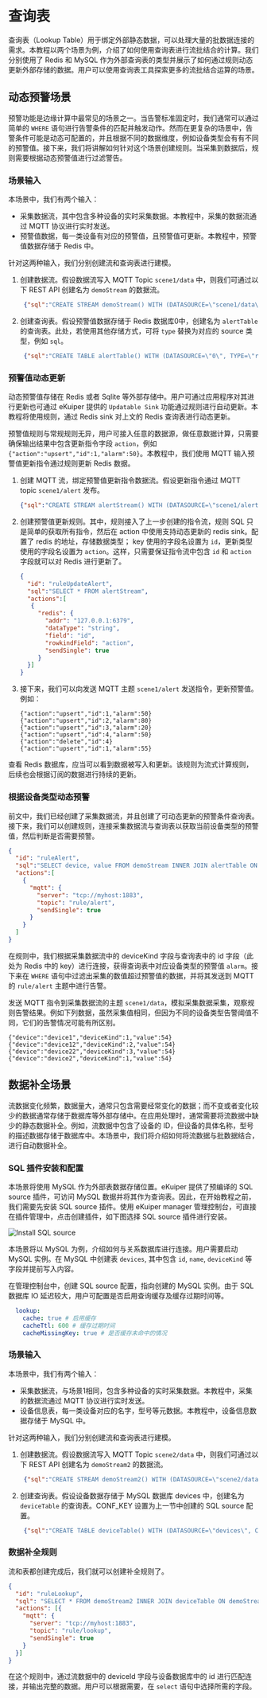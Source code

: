 # 查询表

查询表（Lookup Table）用于绑定外部静态数据，可以处理大量的批数据连接的需求。本教程以两个场景为例，介绍了如何使用查询表进行流批结合的计算。我们分别使用了 Redis 和 MySQL 作为外部查询表的类型并展示了如何通过规则动态更新外部存储的数据。用户可以使用查询表工具探索更多的流批结合运算的场景。

## 动态预警场景

预警功能是边缘计算中最常见的场景之一。当告警标准固定时，我们通常可以通过简单的 `WHERE` 语句进行告警条件的匹配并触发动作。然而在更复杂的场景中，告警条件可能是动态可配置的，并且根据不同的数据维度，例如设备类型会有有不同的预警值。接下来，我们将讲解如何针对这个场景创建规则。当采集到数据后，规则需要根据动态预警值进行过滤警告。

### 场景输入

本场景中，我们有两个输入：

- 采集数据流，其中包含多种设备的实时采集数据。本教程中，采集的数据流通过 MQTT 协议进行实时发送。
- 预警值数据，每一类设备有对应的预警值，且预警值可更新。本教程中，预警值数据存储于 Redis 中。

针对这两种输入，我们分别创建流和查询表进行建模。

1. 创建数据流。假设数据流写入 MQTT Topic `scene1/data` 中，则我们可通过以下 REST API 创建名为 `demoStream` 的数据流。
   ```json
    {"sql":"CREATE STREAM demoStream() WITH (DATASOURCE=\"scene1/data\", FORMAT=\"json\", TYPE=\"mqtt\")"}
   ```
2. 创建查询表。假设预警值数据存储于 Redis 数据库0中，创建名为 `alertTable` 的查询表。此处，若使用其他存储方式，可将 `type` 替换为对应的 source 类型，例如 `sql`。
   ```json
    {"sql":"CREATE TABLE alertTable() WITH (DATASOURCE=\"0\", TYPE=\"redis\", KIND=\"lookup\")"}
   ```

### 预警值动态更新

动态预警值存储在 Redis 或者 Sqlite 等外部存储中。用户可通过应用程序对其进行更新也可通过 eKuiper 提供的 `Updatable Sink` 功能通过规则进行自动更新。本教程将使用规则，通过 Redis sink 对上文的 Redis 查询表进行动态更新。

预警值规则与常规规则无异，用户可接入任意的数据源，做任意数据计算，只需要确保输出结果中包含更新指令字段 `action`，例如 `{"action":"upsert","id":1,"alarm":50}`。本教程中，我们使用 MQTT 输入预警值更新指令通过规则更新 Redis 数据。

1. 创建 MQTT 流，绑定预警值更新指令数据流。假设更新指令通过 MQTT topic `scene1/alert` 发布。
   ```json
   {"sql":"CREATE STREAM alertStream() WITH (DATASOURCE=\"scene1/alert\", FORMAT=\"json\", TYPE=\"mqtt\")"}
   ```
2. 创建预警值更新规则。其中，规则接入了上一步创建的指令流，规则 SQL 只是简单的获取所有指令，然后在 action 中使用支持动态更新的 redis sink。配置了 redis 的地址，存储数据类型； key 使用的字段名设置为 `id`，更新类型使用的字段名设置为 `action`。这样，只需要保证指令流中包含 `id` 和 `action` 字段就可以对 Redis 进行更新了。
   ```json
   {
     "id": "ruleUpdateAlert",
     "sql":"SELECT * FROM alertStream",
     "actions":[
      {
        "redis": {
          "addr": "127.0.0.1:6379",
          "dataType": "string",
          "field": "id",
          "rowkindField": "action",
          "sendSingle": true
        }
     }]
   }
   ```

3. 接下来，我们可以向发送 MQTT 主题 `scene1/alert` 发送指令，更新预警值。例如：
   ```text
   {"action":"upsert","id":1,"alarm":50}
   {"action":"upsert","id":2,"alarm":80}
   {"action":"upsert","id":3,"alarm":20}
   {"action":"upsert","id":4,"alarm":50}
   {"action":"delete","id":4}
   {"action":"upsert","id":1,"alarm":55}
   ```

查看 Redis 数据库，应当可以看到数据被写入和更新。该规则为流式计算规则，后续也会根据订阅的数据进行持续的更新。

### 根据设备类型动态预警

前文中，我们已经创建了采集数据流，并且创建了可动态更新的预警条件查询表。接下来，我们可以创建规则，连接采集数据流与查询表以获取当前设备类型的预警值，然后判断是否需要预警。

```json
{
  "id": "ruleAlert",
  "sql":"SELECT device, value FROM demoStream INNER JOIN alertTable ON demoStream.deviceKind = alertTable.id WHERE demoStream.value > alertTable.alarm",
  "actions":[
    {
      "mqtt": {
        "server": "tcp://myhost:1883",
        "topic": "rule/alert",
        "sendSingle": true
      }
    }
  ]
}
```

在规则中，我们根据采集数据流中的 deviceKind 字段与查询表中的 id 字段（此处为 Redis 中的 key）进行连接，获得查询表中对应设备类型的预警值 `alarm`。接下来在 `WHERE` 语句中过滤出采集的数值超过预警值的数据，并将其发送到 MQTT 的 `rule/alert` 主题中进行告警。

发送 MQTT 指令到采集数据流的主题 `scene1/data`，模拟采集数据采集，观察规则告警结果。例如下列数据，虽然采集值相同，但因为不同的设备类型告警阈值不同，它们的告警情况可能有所区别。

```text
{"device":"device1","deviceKind":1,"value":54}
{"device":"device12","deviceKind":2,"value":54}
{"device":"device22","deviceKind":3,"value":54}
{"device":"device2","deviceKind":1,"value":54}
```

## 数据补全场景

流数据变化频繁，数据量大，通常只包含需要经常变化的数据；而不变或者变化较少的数据通常存储于数据库等外部存储中。在应用处理时，通常需要将流数据中缺少的静态数据补全。例如，流数据中包含了设备的 ID，但设备的具体名称，型号的描述数据存储于数据库中。本场景中，我们将介绍如何将流数据与批数据结合，进行自动数据补全。

### SQL 插件安装和配置

本场景将使用 MySQL 作为外部表数据存储位置。eKuiper 提供了预编译的 SQL source 插件，可访问 MySQL 数据并将其作为查询表。因此，在开始教程之前，我们需要先安装 SQL source 插件。使用 eKuiper manager 管理控制台，可直接在插件管理中，点击创建插件，如下图选择 SQL source 插件进行安装。

![Install SQL source](./install_sql_source.png)

本场景将以 MySQL 为例，介绍如何与关系数据库进行连接。用户需要启动 MySQL 实例。在 MySQL 中创建表 `devices`, 其中包含 `id`, `name`, `deviceKind` 等字段并提前写入内容。

在管理控制台中，创建 SQL source 配置，指向创建的 MySQL 实例。由于 SQL 数据库 IO 延迟较大，用户可配置是否启用查询缓存及缓存过期时间等。

```yaml
  lookup:
    cache: true # 启用缓存
    cacheTtl: 600 # 缓存过期时间
    cacheMissingKey: true # 是否缓存未命中的情况
```

### 场景输入

本场景中，我们有两个输入：

- 采集数据流，与场景1相同，包含多种设备的实时采集数据。本教程中，采集的数据流通过 MQTT 协议进行实时发送。
- 设备信息表，每一类设备对应的名字，型号等元数据。本教程中，设备信息数据存储于 MySQL 中。

针对这两种输入，我们分别创建流和查询表进行建模。

1. 创建数据流。假设数据流写入 MQTT Topic `scene2/data` 中，则我们可通过以下 REST API 创建名为 `demoStream2` 的数据流。
   ```json
    {"sql":"CREATE STREAM demoStream2() WITH (DATASOURCE=\"scene2/data\", FORMAT=\"json\", TYPE=\"mqtt\")"}
   ```
2. 创建查询表。假设设备数据存储于 MySQL 数据库 devices 中，创建名为 `deviceTable` 的查询表。CONF_KEY 设置为上一节中创建的 SQL source 配置。
   ```json
    {"sql":"CREATE TABLE deviceTable() WITH (DATASOURCE=\"devices\", CONF_KEY=\"mysql\",TYPE=\"sql\", KIND=\"lookup\")"}
   ```
   
### 数据补全规则

流和表都创建完成后，我们就可以创建补全规则了。

```json
{
  "id": "ruleLookup",
  "sql": "SELECT * FROM demoStream2 INNER JOIN deviceTable ON demoStream.deviceId = deviceTable.id",
  "actions": [{
    "mqtt": {
      "server": "tcp://myhost:1883",
      "topic": "rule/lookup",
      "sendSingle": true
    }
  }]
}
```

在这个规则中，通过流数据中的 deviceId 字段与设备数据库中的 id 进行匹配连接，并输出完整的数据。用户可以根据需要，在 `select` 语句中选择所需的字段。